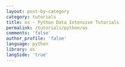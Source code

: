 ```yaml
---
layout: post-by-category
category: tutorials
title: os - Python Data Intensive Tutorials
permalink: /tutorials/python/os
comments: 'false'
author_profile: 'false'
language: python
library: os
langSide: 'true'
---
```

